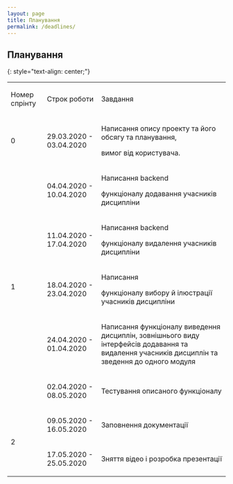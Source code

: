 ```yaml
---
layout: page
title: Планування
permalink: /deadlines/
---
```

## Планування
{: style="text-align: center;"}
 <table class="c4">
        <tbody>
            <tr class="c20">
                <td class="c10" colspan="1" rowspan="1">
                    <p class="c2"><span class="c0">&#1053;&#1086;&#1084;&#1077;&#1088;
                            &#1089;&#1087;&#1088;&#1110;&#1085;&#1090;&#1091;</span></p>
                </td>
                <td class="c7" colspan="1" rowspan="1">
                    <p class="c2"><span class="c0">&#1057;&#1090;&#1088;&#1086;&#1082;
                            &#1088;&#1086;&#1073;&#1086;&#1090;&#1080;</span></p>
                </td>
                <td class="c5" colspan="1" rowspan="1">
                    <p class="c2"><span class="c0">&#1047;&#1072;&#1074;&#1076;&#1072;&#1085;&#1085;&#1103;</span></p>
                </td>
            </tr>
            <tr class="c33">
                <td class="c10" colspan="1" rowspan="1">
                    <p class="c2"><span class="c0">0</span></p>
                </td>
                <td class="c7" colspan="1" rowspan="1">
                    <p class="c2"><span class="c0">29.03.2020 - 03.04.2020</span></p>
                </td>
                <td class="c5" colspan="1" rowspan="1">
                    <p class="c2"><span class="c0">&#1053;&#1072;&#1087;&#1080;&#1089;&#1072;&#1085;&#1085;&#1103;
                            &#1086;&#1087;&#1080;&#1089;&#1091; &#1087;&#1088;&#1086;&#1077;&#1082;&#1090;&#1091;
                            &#1090;&#1072; &#1081;&#1086;&#1075;&#1086; &#1086;&#1073;&#1089;&#1103;&#1075;&#1091;
                            &#1090;&#1072;
                            &#1087;&#1083;&#1072;&#1085;&#1091;&#1074;&#1072;&#1085;&#1085;&#1103;,</span></p>
                    <p class="c2"><span class="c0">&#1074;&#1080;&#1084;&#1086;&#1075; &#1074;&#1110;&#1076;
                            &#1082;&#1086;&#1088;&#1080;&#1089;&#1090;&#1091;&#1074;&#1072;&#1095;&#1072;. </span></p>
                </td>
            </tr>
            <tr class="c22">
                <td class="c10" colspan="1" rowspan="5">
                    <p class="c1"><span class="c0"></span></p>
                    <p class="c1"><span class="c0"></span></p>
                    <p class="c1"><span class="c0"></span></p>
                    <p class="c1"><span class="c0"></span></p>
                    <p class="c1"><span class="c0"></span></p>
                    <p class="c1"><span class="c0"></span></p>
                    <p class="c1"><span class="c0"></span></p>
                    <p class="c1"><span class="c0"></span></p>
                    <p class="c2"><span class="c0">1</span></p>
                </td>
                <td class="c7" colspan="1" rowspan="1">
                    <p class="c2"><span class="c0">04.04.2020 - 10.04.2020 </span></p>
                </td>
                <td class="c5" colspan="1" rowspan="1">
                    <p class="c2"><span class="c0">&#1053;&#1072;&#1087;&#1080;&#1089;&#1072;&#1085;&#1085;&#1103;
                            backend </span></p>
                    <p class="c2"><span
                            class="c0">&#1092;&#1091;&#1085;&#1082;&#1094;&#1110;&#1086;&#1085;&#1072;&#1083;&#1091;
                            &#1076;&#1086;&#1076;&#1072;&#1074;&#1072;&#1085;&#1085;&#1103;
                            &#1091;&#1095;&#1072;&#1089;&#1085;&#1080;&#1082;&#1110;&#1074;
                            &#1076;&#1080;&#1089;&#1094;&#1080;&#1087;&#1083;&#1110;&#1085;&#1080;</span></p>
                </td>
            </tr>
            <tr class="c22">
                <td class="c7" colspan="1" rowspan="1">
                    <p class="c2"><span class="c0">11.04.2020 - 17.04.2020</span></p>
                </td>
                <td class="c5" colspan="1" rowspan="1">
                    <p class="c2"><span class="c0">&#1053;&#1072;&#1087;&#1080;&#1089;&#1072;&#1085;&#1085;&#1103;
                            backend </span></p>
                    <p class="c2"><span
                            class="c0">&#1092;&#1091;&#1085;&#1082;&#1094;&#1110;&#1086;&#1085;&#1072;&#1083;&#1091;
                            &#1074;&#1080;&#1076;&#1072;&#1083;&#1077;&#1085;&#1085;&#1103;
                            &#1091;&#1095;&#1072;&#1089;&#1085;&#1080;&#1082;&#1110;&#1074;
                            &#1076;&#1080;&#1089;&#1094;&#1080;&#1087;&#1083;&#1110;&#1085;&#1080;</span></p>
                </td>
            </tr>
            <tr class="c22">
                <td class="c7" colspan="1" rowspan="1">
                    <p class="c2"><span class="c0">18.04.2020 - 23.04.2020</span></p>
                </td>
                <td class="c5" colspan="1" rowspan="1">
                    <p class="c2"><span
                            class="c0">&#1053;&#1072;&#1087;&#1080;&#1089;&#1072;&#1085;&#1085;&#1103;</span></p>
                    <p class="c2"><span
                            class="c0">&#1092;&#1091;&#1085;&#1082;&#1094;&#1110;&#1086;&#1085;&#1072;&#1083;&#1091;
                            &#1074;&#1080;&#1073;&#1086;&#1088;&#1091; &#1081;
                            &#1110;&#1083;&#1102;&#1089;&#1090;&#1088;&#1072;&#1094;&#1110;&#1111;
                            &#1091;&#1095;&#1072;&#1089;&#1085;&#1080;&#1082;&#1110;&#1074;
                            &#1076;&#1080;&#1089;&#1094;&#1080;&#1087;&#1083;&#1110;&#1085;&#1080;</span></p>
                </td>
            </tr>
            <tr class="c22">
                <td class="c7" colspan="1" rowspan="1">
                    <p class="c2"><span class="c0">24.04.2020 - 01.04.2020</span></p>
                </td>
                <td class="c5" colspan="1" rowspan="1">
                    <p class="c2"><span class="c0">&#1053;&#1072;&#1087;&#1080;&#1089;&#1072;&#1085;&#1085;&#1103;
                            &#1092;&#1091;&#1085;&#1082;&#1094;&#1110;&#1086;&#1085;&#1072;&#1083;&#1091;
                            &#1074;&#1080;&#1074;&#1077;&#1076;&#1077;&#1085;&#1085;&#1103;
                            &#1076;&#1080;&#1089;&#1094;&#1080;&#1087;&#1083;&#1110;&#1085;,
                            &#1079;&#1086;&#1074;&#1085;&#1110;&#1096;&#1085;&#1100;&#1086;&#1075;&#1086;
                            &#1074;&#1080;&#1076;&#1091;
                            &#1110;&#1085;&#1090;&#1077;&#1088;&#1092;&#1077;&#1081;&#1089;&#1110;&#1074;
                            &#1076;&#1086;&#1076;&#1072;&#1074;&#1072;&#1085;&#1085;&#1103; &#1090;&#1072;
                            &#1074;&#1080;&#1076;&#1072;&#1083;&#1077;&#1085;&#1085;&#1103;
                            &#1091;&#1095;&#1072;&#1089;&#1085;&#1080;&#1082;&#1110;&#1074;
                            &#1076;&#1080;&#1089;&#1094;&#1080;&#1087;&#1083;&#1110;&#1085; &#1090;&#1072;
                            &#1079;&#1074;&#1077;&#1076;&#1077;&#1085;&#1085;&#1103; &#1076;&#1086;
                            &#1086;&#1076;&#1085;&#1086;&#1075;&#1086; &#1084;&#1086;&#1076;&#1091;&#1083;&#1103;</span>
                    </p>
                </td>
            </tr>
            <tr class="c22">
                <td class="c7" colspan="1" rowspan="1">
                    <p class="c2"><span class="c0">02.04.2020 - 08.05.2020</span></p>
                </td>
                <td class="c5" colspan="1" rowspan="1">
                    <p class="c2"><span
                            class="c0">&#1058;&#1077;&#1089;&#1090;&#1091;&#1074;&#1072;&#1085;&#1085;&#1103;
                            &#1086;&#1087;&#1080;&#1089;&#1072;&#1085;&#1086;&#1075;&#1086;
                            &#1092;&#1091;&#1085;&#1082;&#1094;&#1110;&#1086;&#1085;&#1072;&#1083;&#1091;</span></p>
                </td>
            </tr>
            <tr class="c22">
                <td class="c10" colspan="1" rowspan="2">
                    <p class="c1"><span class="c0"></span></p>
                    <p class="c1"><span class="c0"></span></p>
                    <p class="c2"><span class="c0">2</span></p>
                </td>
                <td class="c7" colspan="1" rowspan="1">
                    <p class="c2"><span class="c0">09.05.2020 - 16.05.2020</span></p>
                </td>
                <td class="c5" colspan="1" rowspan="1">
                    <p class="c2"><span
                            class="c0">&#1047;&#1072;&#1087;&#1086;&#1074;&#1085;&#1077;&#1085;&#1085;&#1103;
                            &#1076;&#1086;&#1082;&#1091;&#1084;&#1077;&#1085;&#1090;&#1072;&#1094;&#1110;&#1111;</span>
                    </p>
                </td>
            </tr>
            <tr class="c30">
                <td class="c7" colspan="1" rowspan="1">
                    <p class="c2"><span class="c0">17.05.2020 - 25.05.2020</span></p>
                </td>
                <td class="c5" colspan="1" rowspan="1">
                    <p class="c2"><span class="c0">&#1047;&#1085;&#1103;&#1090;&#1090;&#1103;
                            &#1074;&#1110;&#1076;&#1077;&#1086; &#1110;
                            &#1088;&#1086;&#1079;&#1088;&#1086;&#1073;&#1082;&#1072;
                            &#1087;&#1088;&#1077;&#1079;&#1077;&#1085;&#1090;&#1072;&#1094;&#1110;&#1111;</span></p>
                </td>
            </tr>
        </tbody>
    </table>
